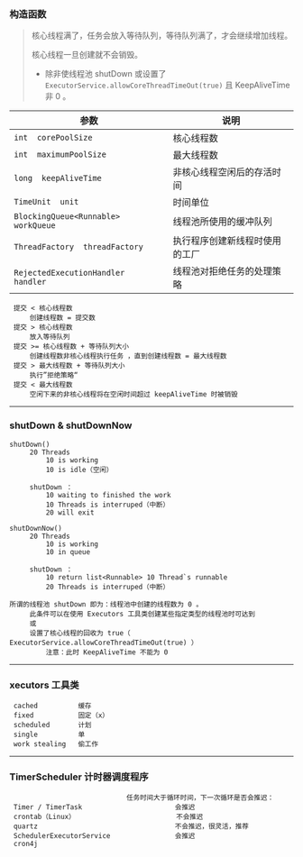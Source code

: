 ### 构造函数

> 核心线程满了，任务会放入等待队列，等待队列满了，才会继续增加线程。
>
> 核心线程一旦创建就不会销毁。
>
> - 除非使线程池 shutDown 或设置了 `ExecutorService.allowCoreThreadTimeOut(true)` 且 KeepAliveTime 非 0 。

| 参数                                 | 说明                                                         |
| ------------------------------------ | ------------------------------------------------------------ |
| `int  corePoolSize`                  | 核心线程数                                                   |
| `int  maximumPoolSize`               | 最大线程数                                                   |
| `long  keepAliveTime`                | 非核心线程空闲后的存活时间 |
| `TimeUnit  unit`                     | 时间单位                                                     |
| `BlockingQueue<Runnable>  workQueue` | 线程池所使用的缓冲队列                                                    |
| `ThreadFactory  threadFactory`       | 执行程序创建新线程时使用的工厂                               |
| `RejectedExecutionHandler  handler`  | 线程池对拒绝任务的处理策略 |


     提交 < 核心线程数
         创建线程数 = 提交数
     提交 > 核心线程数
         放入等待队列
     提交 >= 核心线程数 + 等待队列大小
         创建线程数非核心线程执行任务 ，直到创建线程数 = 最大线程数
     提交 > 最大线程数 + 等待队列大小
         执行”拒绝策略“
     提交 < 最大线程数
         空闲下来的非核心线程将在空闲时间超过 keepAliveTime 时被销毁
------------------------------------------------------------------------------------------
### shutDown	&	shutDownNow

    shutDown()
         20 Threads
             10 is working
             10 is idle（空闲）
         
         shutDown ：
             10 waiting to finished the work
             10 Threads is interruped（中断）
             20 will exit
             
    shutDownNow()
         20 Threads
             10 is working
             10 in queue
             
         shutDown ：
             10 return list<Runnable> 10 Thread`s runnable
             20 Threads is interruped（中断）

    所谓的线程池 shutDown 即为：线程池中创建的线程数为 0 。
         此条件可以在使用 Executors 工具类创建某些指定类型的线程池时可达到
         或
         设置了核心线程的回收为 true（ ExecutorService.allowCoreThreadTimeOut(true) ）
             注意：此时 KeepAliveTime 不能为 0
------------------------------------------------------------------------------------------
### xecutors 工具类
     cached          缓存
     fixed           固定（x）
     scheduled       计划
     single          单
     work stealing   偷工作
------------------------------------------------------------------------------------------
### TimerScheduler 计时器调度程序
                                 任务时间大于循环时间，下一次循环是否会推迟：
     Timer / TimerTask                       会推迟
     crontab（Linux）                         不会推迟
     quartz                                  不会推迟，很灵活，推荐
     SchedulerExecutorService                会推迟
     cron4j
